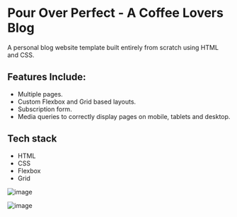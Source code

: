 # Pour Over Perfect - A Coffee Lovers Blog

A personal blog website template built entirely from scratch using HTML and CSS.

## Features Include: 
- Multiple pages.
- Custom Flexbox and Grid based layouts. 
- Subscription form.
- Media queries to correctly display pages on mobile, tablets and desktop. 

## Tech stack

- HTML
- CSS
- Flexbox
- Grid


![image](https://user-images.githubusercontent.com/43654264/93032803-4eb62880-f5e8-11ea-98ac-49d815dd76d7.png)

![image](https://user-images.githubusercontent.com/43654264/93033448-2c71da00-f5eb-11ea-9c4f-132af7ebe07c.png)

